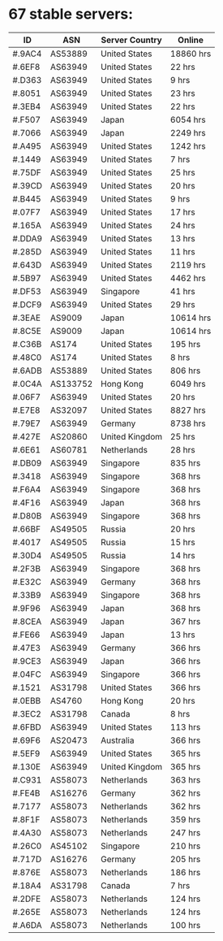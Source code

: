 # 67 stable servers:

| ID | ASN | Server Country | Online |
| ------ | ------ | ------ | ------ |
| #.9AC4 | AS53889 | United States | 18860 hrs |
| #.6EF8 | AS63949 | United States | 22 hrs |
| #.D363 | AS63949 | United States | 9 hrs |
| #.8051 | AS63949 | United States | 23 hrs |
| #.3EB4 | AS63949 | United States | 22 hrs |
| #.F507 | AS63949 | Japan | 6054 hrs |
| #.7066 | AS63949 | Japan | 2249 hrs |
| #.A495 | AS63949 | United States | 1242 hrs |
| #.1449 | AS63949 | United States | 7 hrs |
| #.75DF | AS63949 | United States | 25 hrs |
| #.39CD | AS63949 | United States | 20 hrs |
| #.B445 | AS63949 | United States | 9 hrs |
| #.07F7 | AS63949 | United States | 17 hrs |
| #.165A | AS63949 | United States | 24 hrs |
| #.DDA9 | AS63949 | United States | 13 hrs |
| #.285D | AS63949 | United States | 11 hrs |
| #.643D | AS63949 | United States | 2119 hrs |
| #.5B97 | AS63949 | United States | 4462 hrs |
| #.DF53 | AS63949 | Singapore | 41 hrs |
| #.DCF9 | AS63949 | United States | 29 hrs |
| #.3EAE | AS9009 | Japan | 10614 hrs |
| #.8C5E | AS9009 | Japan | 10614 hrs |
| #.C36B | AS174 | United States | 195 hrs |
| #.48C0 | AS174 | United States | 8 hrs |
| #.6ADB | AS53889 | United States | 806 hrs |
| #.0C4A | AS133752 | Hong Kong | 6049 hrs |
| #.06F7 | AS63949 | United States | 20 hrs |
| #.E7E8 | AS32097 | United States | 8827 hrs |
| #.79E7 | AS63949 | Germany | 8738 hrs |
| #.427E | AS20860 | United Kingdom | 25 hrs |
| #.6E61 | AS60781 | Netherlands | 28 hrs |
| #.DB09 | AS63949 | Singapore | 835 hrs |
| #.3418 | AS63949 | Singapore | 368 hrs |
| #.F6A4 | AS63949 | Singapore | 368 hrs |
| #.4F16 | AS63949 | Japan | 368 hrs |
| #.D80B | AS63949 | Singapore | 368 hrs |
| #.66BF | AS49505 | Russia | 20 hrs |
| #.4017 | AS49505 | Russia | 15 hrs |
| #.30D4 | AS49505 | Russia | 14 hrs |
| #.2F3B | AS63949 | Singapore | 368 hrs |
| #.E32C | AS63949 | Germany | 368 hrs |
| #.33B9 | AS63949 | Singapore | 368 hrs |
| #.9F96 | AS63949 | Japan | 368 hrs |
| #.8CEA | AS63949 | Japan | 367 hrs |
| #.FE66 | AS63949 | Japan | 13 hrs |
| #.47E3 | AS63949 | Germany | 366 hrs |
| #.9CE3 | AS63949 | Japan | 366 hrs |
| #.04FC | AS63949 | Singapore | 366 hrs |
| #.1521 | AS31798 | United States | 366 hrs |
| #.0EBB | AS4760 | Hong Kong | 20 hrs |
| #.3EC2 | AS31798 | Canada | 8 hrs |
| #.6FBD | AS63949 | United States | 113 hrs |
| #.69F6 | AS20473 | Australia | 366 hrs |
| #.5EF9 | AS63949 | United States | 365 hrs |
| #.130E | AS63949 | United Kingdom | 365 hrs |
| #.C931 | AS58073 | Netherlands | 363 hrs |
| #.FE4B | AS16276 | Germany | 362 hrs |
| #.7177 | AS58073 | Netherlands | 362 hrs |
| #.8F1F | AS58073 | Netherlands | 359 hrs |
| #.4A30 | AS58073 | Netherlands | 247 hrs |
| #.26C0 | AS45102 | Singapore | 210 hrs |
| #.717D | AS16276 | Germany | 205 hrs |
| #.876E | AS58073 | Netherlands | 186 hrs |
| #.18A4 | AS31798 | Canada | 7 hrs |
| #.2DFE | AS58073 | Netherlands | 124 hrs |
| #.265E | AS58073 | Netherlands | 124 hrs |
| #.A6DA | AS58073 | Netherlands | 100 hrs |

